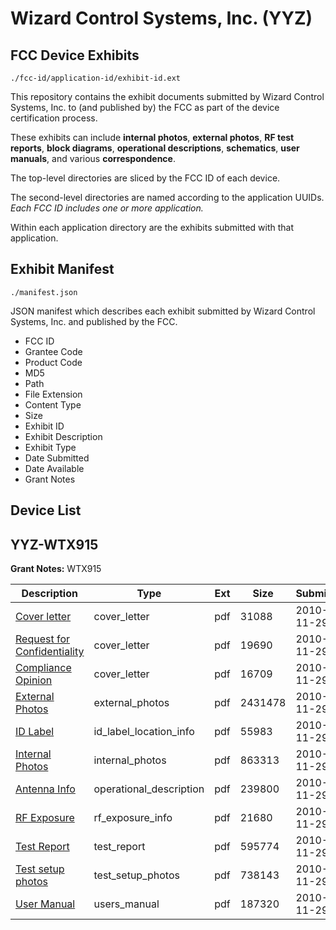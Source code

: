 # Wizard Control Systems, Inc. (YYZ)
## FCC Device Exhibits

```
./fcc-id/application-id/exhibit-id.ext
```

This repository contains the exhibit documents submitted by Wizard Control Systems, Inc. to (and published by) the FCC as part of the device certification process.

These exhibits can include **internal photos**, **external photos**, **RF test reports**, **block diagrams**, **operational descriptions**, **schematics**, **user manuals**, and various **correspondence**.

The top-level directories are sliced by the FCC ID of each device.

The second-level directories are named according to the application UUIDs. *Each FCC ID includes one or more application.*

Within each application directory are the exhibits submitted with that application. 

## Exhibit Manifest

```
./manifest.json
```

JSON manifest which describes each exhibit submitted by Wizard Control Systems, Inc. and published by the FCC.

- FCC ID
- Grantee Code
- Product Code
- MD5
- Path
- File Extension
- Content Type
- Size
- Exhibit ID
- Exhibit Description
- Exhibit Type
- Date Submitted
- Date Available
- Grant Notes

## Device List
## YYZ-WTX915
**Grant Notes:** WTX915

| Description | Type | Ext | Size | Submitted | Available |
| ----------- | ---- | --- | ---- | --------- | --------- |
| [Cover letter](YYZ-WTX915/6cb573ea21394f01e1ca3e379ebaaad2/1382962.pdf) | cover_letter | pdf | 31088 | 2010-11-29 | 2010-11-29 |
| [Request for Confidentiality](YYZ-WTX915/6cb573ea21394f01e1ca3e379ebaaad2/1382969.pdf) | cover_letter | pdf | 19690 | 2010-11-29 | 2010-11-29 |
| [Compliance Opinion](YYZ-WTX915/6cb573ea21394f01e1ca3e379ebaaad2/1382975.pdf) | cover_letter | pdf | 16709 | 2010-11-29 | 2010-11-29 |
| [External Photos](YYZ-WTX915/6cb573ea21394f01e1ca3e379ebaaad2/1382963.pdf) | external_photos | pdf | 2431478 | 2010-11-29 | 2010-11-29 |
| [ID Label](YYZ-WTX915/6cb573ea21394f01e1ca3e379ebaaad2/1382964.pdf) | id_label_location_info | pdf | 55983 | 2010-11-29 | 2010-11-29 |
| [Internal Photos](YYZ-WTX915/6cb573ea21394f01e1ca3e379ebaaad2/1382966.pdf) | internal_photos | pdf | 863313 | 2010-11-29 | 2010-11-29 |
| [Antenna Info](YYZ-WTX915/6cb573ea21394f01e1ca3e379ebaaad2/1382973.pdf) | operational_description | pdf | 239800 | 2010-11-29 | 2010-11-29 |
| [RF Exposure](YYZ-WTX915/6cb573ea21394f01e1ca3e379ebaaad2/1382970.pdf) | rf_exposure_info | pdf | 21680 | 2010-11-29 | 2010-11-29 |
| [Test Report](YYZ-WTX915/6cb573ea21394f01e1ca3e379ebaaad2/1382968.pdf) | test_report | pdf | 595774 | 2010-11-29 | 2010-11-29 |
| [Test setup photos](YYZ-WTX915/6cb573ea21394f01e1ca3e379ebaaad2/1382972.pdf) | test_setup_photos | pdf | 738143 | 2010-11-29 | 2010-11-29 |
| [User Manual](YYZ-WTX915/6cb573ea21394f01e1ca3e379ebaaad2/1382974.pdf) | users_manual | pdf | 187320 | 2010-11-29 | 2010-11-29 |
